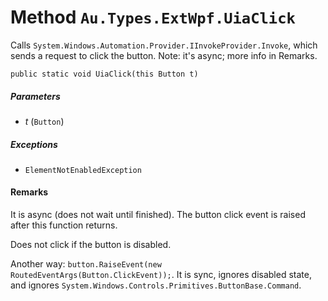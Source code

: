 # Method `Au.Types.ExtWpf.UiaClick`

Calls `System.Windows.Automation.Provider.IInvokeProvider.Invoke`, which sends a request to click the button. Note: it's async; more info in Remarks.

```
public static void UiaClick(this Button t)
```

##### Parameters

- *t*  (`Button`)

##### Exceptions

- `ElementNotEnabledException`

#### Remarks

It is async (does not wait until finished). The button click event is raised after this function returns.

Does not click if the button is disabled.

Another way: `button.RaiseEvent(new RoutedEventArgs(Button.ClickEvent));`. It is sync, ignores disabled state, and ignores `System.Windows.Controls.Primitives.ButtonBase.Command`.
